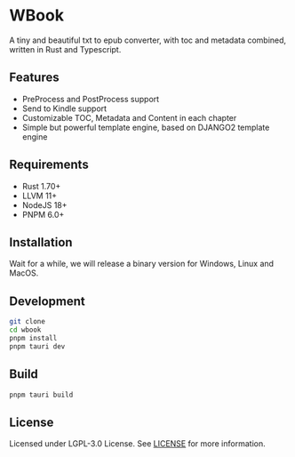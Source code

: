 # WBook

A tiny and beautiful txt to epub converter, with toc and metadata combined, written in Rust and Typescript.

## Features

- PreProcess and PostProcess support
- Send to Kindle support
- Customizable TOC, Metadata and Content in each chapter
- Simple but powerful template engine, based on DJANGO2 template engine

## Requirements

- Rust 1.70+
- LLVM 11+
- NodeJS 18+
- PNPM 6.0+

## Installation

Wait for a while, we will release a binary version for Windows, Linux and MacOS.

## Development

```bash
git clone
cd wbook
pnpm install
pnpm tauri dev
```

## Build

```bash
pnpm tauri build
```

## License

Licensed under LGPL-3.0 License. See [LICENSE](LICENSE) for more information.
